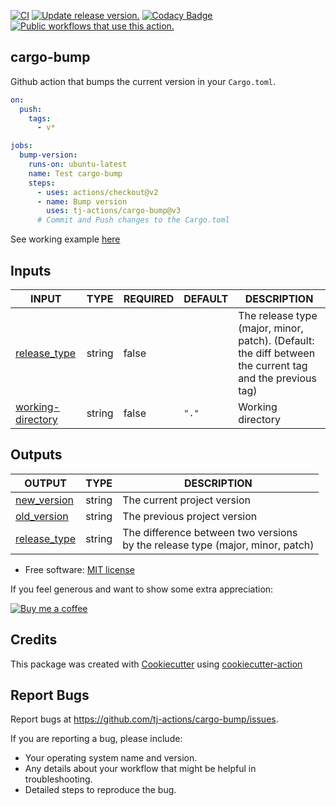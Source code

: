 [![CI](https://github.com/tj-actions/cargo-bump/workflows/CI/badge.svg)](https://github.com/tj-actions/cargo-bump/actions?query=workflow%3ACI)
[![Update release version.](https://github.com/tj-actions/cargo-bump/workflows/Update%20release%20version./badge.svg)](https://github.com/tj-actions/cargo-bump/actions?query=workflow%3A%22Update+release+version.%22)
[![Codacy Badge](https://app.codacy.com/project/badge/Grade/d02fea7e1446463789182186c74b7f40)](https://app.codacy.com/gh/tj-actions/cargo-bump/dashboard?utm_source=gh\&utm_medium=referral\&utm_content=\&utm_campaign=Badge_grade)
[![Public workflows that use this action.](https://img.shields.io/endpoint?url=https%3A%2F%2Fused-by.vercel.app%2Fapi%2Fgithub-actions%2Fused-by%3Faction%3Dtj-actions%2Fcargo-bump%26badge%3Dtrue)](https://github.com/search?o=desc\&q=tj-actions+cargo-bump+path%3A.github%2Fworkflows+language%3AYAML\&s=\&type=Code)

## cargo-bump

Github action that bumps the current version in your `Cargo.toml`.

```yaml
on:
  push:
    tags:
      - v*

jobs:
  bump-version:
    runs-on: ubuntu-latest
    name: Test cargo-bump
    steps:
      - uses: actions/checkout@v2
      - name: Bump version
        uses: tj-actions/cargo-bump@v3
      # Commit and Push changes to the Cargo.toml
```

See working example [here](https://github.com/tj-actions/cargo-bump/blob/main/.github/workflows/test.yml)

## Inputs

<!-- AUTO-DOC-INPUT:START - Do not remove or modify this section -->

|                                        INPUT                                        |  TYPE  | REQUIRED | DEFAULT |                                                DESCRIPTION                                                |
|-------------------------------------------------------------------------------------|--------|----------|---------|-----------------------------------------------------------------------------------------------------------|
|        <a name="input_release_type"></a>[release\_type](#input_release_type)         | string |  false   |         | The release type (major, minor, patch). (Default: the diff between the current tag and the previous tag)  |
| <a name="input_working-directory"></a>[working-directory](#input_working-directory) | string |  false   |  `"."`  |                                             Working directory                                             |

<!-- AUTO-DOC-INPUT:END -->

## Outputs

<!-- AUTO-DOC-OUTPUT:START - Do not remove or modify this section -->

|                                 OUTPUT                                 |  TYPE  |                                    DESCRIPTION                                     |
|------------------------------------------------------------------------|--------|------------------------------------------------------------------------------------|
|  <a name="output_new_version"></a>[new\_version](#output_new_version)   | string |                            The current project version                             |
|  <a name="output_old_version"></a>[old\_version](#output_old_version)   | string |                            The previous project version                            |
| <a name="output_release_type"></a>[release\_type](#output_release_type) | string | The difference between two versions <br>by the release type (major, minor, patch)  |

<!-- AUTO-DOC-OUTPUT:END -->

*   Free software: [MIT license](LICENSE)

If you feel generous and want to show some extra appreciation:

[![Buy me a coffee][buymeacoffee-shield]][buymeacoffee]

[buymeacoffee]: https://www.buymeacoffee.com/jackton1

[buymeacoffee-shield]: https://www.buymeacoffee.com/assets/img/custom_images/orange_img.png

## Credits

This package was created with [Cookiecutter](https://github.com/cookiecutter/cookiecutter) using [cookiecutter-action](https://github.com/tj-actions/cookiecutter-action)

## Report Bugs

Report bugs at https://github.com/tj-actions/cargo-bump/issues.

If you are reporting a bug, please include:

*   Your operating system name and version.
*   Any details about your workflow that might be helpful in troubleshooting.
*   Detailed steps to reproduce the bug.
